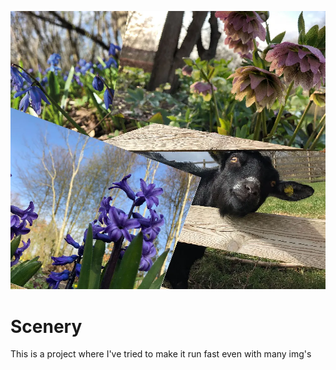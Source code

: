 ![Thumbnail for my project, Scenery, consisting of a collab of different images](https://github.com/JHErholt/scenery/blob/main/scenery_thumbnail.webp?raw=true)

# Scenery
This is a project where I've tried to make it run fast even with many img's


